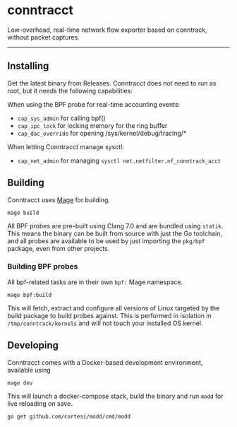 # conntracct

Low-overhead, real-time network flow exporter based on conntrack, without packet captures.

---

## Installing

Get the latest binary from Releases. Conntracct does not need to run as root,
but it needs the following capabilities:

When using the BPF probe for real-time accounting events:

- `cap_sys_admin` for calling bpf()
- `cap_ipc_lock` for locking memory for the ring buffer
- `cap_dac_override` for opening /sys/kernel/debug/tracing/*

When letting Conntracct manage sysctl:
- `cap_net_admin` for managing `sysctl net.netfilter.nf_conntrack_acct`

## Building

Conntracct uses [Mage](https://magefile.org) for building.

`mage build`

All BPF probes are pre-built using Clang 7.0 and are bundled using `statik`.
This means the binary can be built from source with just the Go toolchain,
and all probes are available to be used by just importing the `pkg/bpf`
package, even from other projects.

### Building BPF probes

All bpf-related tasks are in their own `bpf:` Mage namespace.

`mage bpf:build`

This will fetch, extract and configure all versions of Linux targeted by
the build package to build probes against. This is performed in isolation in
`/tmp/conntrack/kernels` and will not touch your installed OS kernel.

## Developing

Conntracct comes with a Docker-based development environment, available using

`mage dev`

This will launch a docker-compose stack, build the binary and run `modd` for
live reloading on save.

`go get github.com/cortesi/modd/cmd/modd`
